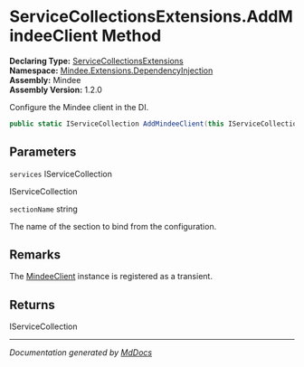﻿<!--  
  <auto-generated>   
    The contents of this file were generated by a tool.  
    Changes to this file may be list if the file is regenerated  
  </auto-generated>   
-->

# ServiceCollectionsExtensions.AddMindeeClient Method

**Declaring Type:** [ServiceCollectionsExtensions](../index.md)  
**Namespace:** [Mindee.Extensions.DependencyInjection](../../index.md)  
**Assembly:** Mindee  
**Assembly Version:** 1.2.0

Configure the Mindee client in the DI.

```csharp
public static IServiceCollection AddMindeeClient(this IServiceCollection services, string sectionName = "MindeeSettings");
```

## Parameters

`services`  IServiceCollection

IServiceCollection

`sectionName`  string

The name of the section to bind from the configuration.

## Remarks

The [MindeeClient](../../../../MindeeClient/index.md) instance is registered as a transient.

## Returns

IServiceCollection

___

*Documentation generated by [MdDocs](https://github.com/ap0llo/mddocs)*
